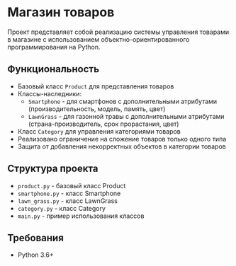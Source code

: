# Магазин товаров

Проект представляет собой реализацию системы управления товарами в магазине с использованием объектно-ориентированного программирования на Python.

## Функциональность

- Базовый класс `Product` для представления товаров
- Классы-наследники:
  - `Smartphone` - для смартфонов с дополнительными атрибутами (производительность, модель, память, цвет)
  - `LawnGrass` - для газонной травы с дополнительными атрибутами (страна-производитель, срок прорастания, цвет)
- Класс `Category` для управления категориями товаров
- Реализовано ограничение на сложение товаров только одного типа
- Защита от добавления некорректных объектов в категории товаров

## Структура проекта

- `product.py` - базовый класс Product
- `smartphone.py` - класс Smartphone
- `lawn_grass.py` - класс LawnGrass
- `category.py` - класс Category
- `main.py` - пример использования классов

## Требования

- Python 3.6+ 